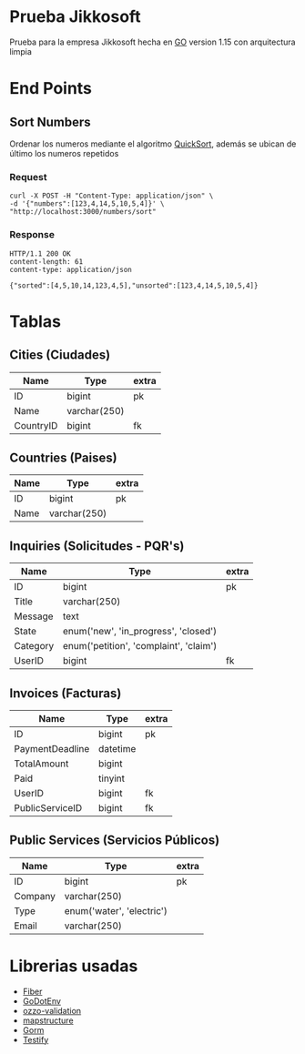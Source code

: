 # Prueba Jikkosoft

Prueba para la empresa Jikkosoft hecha en [GO](https://golang.org/) version 1.15 con arquitectura limpia

# End Points

## Sort Numbers

Ordenar los numeros mediante el algoritmo [QuickSort](https://www.youtube.com/watch?v=WaNLJf8xzC4), además se ubican de
último los numeros repetidos

### Request

```curl
curl -X POST -H "Content-Type: application/json" \
-d '{"numbers":[123,4,14,5,10,5,4]}' \
"http://localhost:3000/numbers/sort"
```

### Response

    HTTP/1.1 200 OK
    content-length: 61
    content-type: application/json

    {"sorted":[4,5,10,14,123,4,5],"unsorted":[123,4,14,5,10,5,4]}

# Tablas

## Cities (Ciudades)

Name   | Type     | extra
------ | -------- | ------
ID | bigint | pk
Name | varchar(250) |
CountryID | bigint | fk

## Countries (Paises)

Name   | Type     | extra
------ | -------- | ------
ID | bigint | pk
Name | varchar(250) |

## Inquiries (Solicitudes - PQR's)

Name   | Type     | extra
------ | -------- | ------
ID | bigint | pk
Title | varchar(250) |
Message | text |
State | enum('new', 'in_progress', 'closed') |
Category | enum('petition', 'complaint', 'claim') |
UserID | bigint | fk

## Invoices (Facturas)

Name   | Type     | extra
------ | -------- | ------
ID | bigint | pk
PaymentDeadline | datetime |
TotalAmount | bigint |
Paid | tinyint |
UserID | bigint | fk
PublicServiceID | bigint | fk

## Public Services (Servicios Públicos)

Name   | Type     | extra
------ | -------- | ------
ID | bigint | pk
Company | varchar(250) |
Type | enum('water', 'electric') |
Email | varchar(250) |

# Librerias usadas

- [Fiber](https://docs.gofiber.io/)
- [GoDotEnv](https://github.com/joho/godotenv)
- [ozzo-validation](https://github.com/go-ozzo/ozzo-validation)
- [mapstructure](https://github.com/mitchellh/mapstructure)
- [Gorm](https://gorm.io/)
- [Testify](https://github.com/stretchr/testify)
